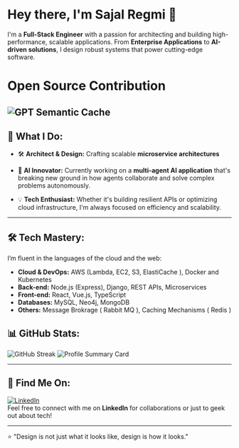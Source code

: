 # Hey there, I'm Sajal Regmi 👋

I'm a **Full-Stack Engineer** with a passion for architecting and building high-performance, scalable applications. From **Enterprise Applications** to **AI-driven solutions**, I design robust systems that power cutting-edge software.

# Open Source Contribution
![GPT Semantic Cache](https://www.npmjs.com/package/gpt-semantic-cache)
---

## 🚀 What I Do:

- 🛠 **Architect & Design:** Crafting scalable **microservice architectures**

- 🤖 **AI Innovator:** Currently working on a **multi-agent AI application** that's breaking new ground in how agents collaborate and solve complex problems autonomously.

- 💡 **Tech Enthusiast:** Whether it's building resilient APIs or optimizing cloud infrastructure, I'm always focused on efficiency and scalability.

---

## 🛠 Tech Mastery:

I’m fluent in the languages of the cloud and the web:

- **Cloud & DevOps:** AWS (Lambda, EC2, S3, ElastiCache ), Docker and Kubernetes
- **Back-end:** Node.js (Express), Django, REST APIs, Microservices
- **Front-end:** React, Vue.js, TypeScript
- **Databases:** MySQL, Neo4j, MongoDB
- **Others:** Message Brokrage ( Rabbit MQ ), Caching Mechanisms ( Redis )

## 📊 GitHub Stats:

![GitHub Streak](https://github-readme-streak-stats.herokuapp.com/?user=sajalregmi&theme=dark)
![Profile Summary Card](https://github-profile-summary-cards.vercel.app/api/cards/profile-details?username=sajalregmi&theme=dark)

---

## 🔗 Find Me On:

[![LinkedIn](https://img.shields.io/badge/LinkedIn-blue?logo=linkedin)](https://www.linkedin.com/in/sajalregmi)  
Feel free to connect with me on **LinkedIn** for collaborations or just to geek out about tech!

---

⭐️ "Design is not just what it looks like, design is how it looks." 

